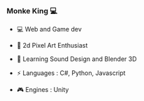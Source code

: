 ### Monke King 💻

<!--
**MonkeKing87/MonkeKing87** is a ✨ _special_ ✨ repository because its `README.md` (this file) appears on your GitHub profile.

Here are some ideas to get you started:

- 🔭 I’m currently working on ...
- 🌱 I’m currently learning ...
- 👯 I’m looking to collaborate on ...
- 🤔 I’m looking for help with ...
- 💬 Ask me about ...
- 📫 How to reach me: ...
- 😄 Pronouns: ...
- ⚡ Fun fact: ...
-->

- 💻 Web and Game dev
- 🎨 2d Pixel Art Enthusiast
- 🎼 Learning Sound Design and Blender 3D

- ⚡ Languages : C#, Python, Javascript
- 🎮 Engines : Unity

